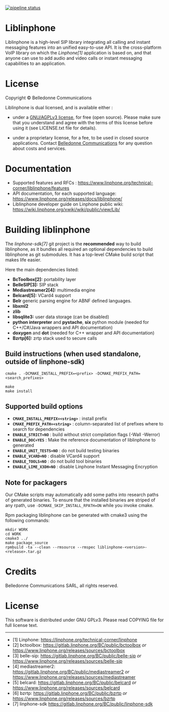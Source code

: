 [![pipeline status](https://gitlab.linphone.org/BC/public/linphone/badges/master/pipeline.svg)](https://gitlab.linphone.org/BC/public/linphone/commits/master)

Liblinphone
===========

Liblinphone is a high-level SIP library integrating all calling and instant messaging features into an unified easy-to-use API.
It is the cross-platform VoIP library on which the *Linphone[1]* application is based on, and that anyone can use to add audio and video calls
or instant messaging capabilities to an application.

# License

Copyright © Belledonne Communications

Liblinphone is dual licensed, and is available either :

 - under a [GNU/AGPLv3 license](https://www.gnu.org/licenses/agpl-3.0.html), for free (open source). Please make sure that you understand and agree with the terms of this license before using it (see LICENSE.txt file for details).

 - under a proprietary license, for a fee, to be used in closed source applications. Contact [Belledonne Communications](https://www.linphone.org/contact) for any question about costs and services.

# Documentation

-   Supported features and RFCs : https://www.linphone.org/technical-corner/liblinphone/features
-   API documentation, for each supported language: https://www.linphone.org/releases/docs/liblinphone/
-   Liblinphone developer guide on Linphone public wiki: https://wiki.linphone.org/xwiki/wiki/public/view/Lib/


# Building liblinphone

The *linphone-sdk[7]* git project is the **recommended** way to build liblinphone, as it bundles all required an optional dependencies to build liblinphone
as git submodules. It has a top-level CMake build script that makes life easier.

Here the main dependencies listed:

* **BcToolbox[2]:** portability layer
* **BelleSIP[3]:** SIP stack
* **Mediastreamer2[4]:** multimedia engine
* **Belcard[5]:** VCard4 support
* **Belr** generic parsing engine for ABNF defined languages.
* **libxml2**
* **zlib**
* **libsqlite3:** user data storage (can be disabled)
* **python interpreter** and **pystache**, **six** python module (needed for C++/C#/Java wrappers and API documentation)
* **doxygen** and **dot** (needed for C++ wrapper and API documentation)
* **Bzrtp[6]:** zrtp stack used to secure calls


## Build instructions (when used standalone, outside of linphone-sdk)

	cmake . -DCMAKE_INSTALL_PREFIX=<prefix> -DCMAKE_PREFIX_PATH=<search_prefixes>

	make
	make install


## Supported build options

* **`CMAKE_INSTALL_PREFIX=<string>`** : install prefix
* **`CMAKE_PREFIX_PATH=<string>`**    : column-separated list of prefixes where to search for dependencies
* **`ENABLE_STRICT=NO`**              : build without strict compilation flags (-Wall -Werror)
* **`ENABLE_DOC=YES`**                : Make the reference documentation of liblinphone to generated
* **`ENABLE_UNIT_TESTS=NO`**          : do not build testing binaries
* **`ENABLE_VCARD=NO`**               : disable VCard4 support
* **`ENABLE_TOOLS=NO`**               : do not build tool binaries
* **`ENABLE_LIME_X3DH=NO`**                : disable Linphone Instant Messaging Encryption

## Note for packagers

Our CMake scripts may automatically add some paths into research paths of generated binaries.
To ensure that the installed binaries are striped of any rpath, use `-DCMAKE_SKIP_INSTALL_RPATH=ON`
while you invoke cmake.

Rpm packaging
liblinphone can be generated with cmake3 using the following commands:
```
mkdir WORK
cd WORK
cmake3 ../
make package_source
rpmbuild -ta --clean --rmsource --rmspec liblinphone-<version>-<release>.tar.gz
```

# Credits

Belledonne Communications SARL, all rights reserved.

# License

This software is distributed under GNU GPLv3. Please read COPYING file for full license text.


------------------------------


- [1] Linphone: https://linphone.org/technical-corner/linphone
- [2] bctoolbox: https://gitlab.linphone.org/BC/public/bctoolbox *or* <https://www.linphone.org/releases/sources/bctoolbox>
- [3] belle-sip: https://gitlab.linphone.org/BC/public/belle-sip *or* <https://www.linphone.org/releases/sources/belle-sip>
- [4] mediastreamer2: https://gitlab.linphone.org/BC/public/mediastreamer2 *or* <https://www.linphone.org/releases/sources/mediastreamer>
- [5] belcard: https://gitlab.linphone.org/BC/public/belcard *or* <https://www.linphone.org/releases/sources/belcard>
- [6] bzrtp: https://gitlab.linphone.org/BC/public/bzrtp *or* <https://www.linphone.org/releases/sources/bzrtp>
- [7] linphone-sdk https://gitlab.linphone.org/BC/public/linphone-sdk
